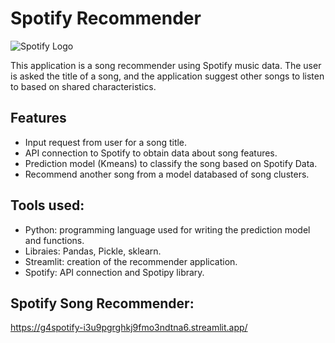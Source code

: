 # Spotify Recommender

![Spotify Logo](https://raw.githubusercontent.com/Futuroent/G4spotify/master/Image/spotify6.png)

This application is a song recommender using Spotify music data. The user is asked the title of a song, and the application suggest other songs to listen to based on shared characteristics.

## Features
- Input request from user for a song title.
- API connection to Spotify to obtain data about song features.
- Prediction model (Kmeans) to classify the song based on Spotify Data.
- Recommend another song from a model databased of song clusters.

## Tools used:
- Python: programming language used for writing the prediction model and functions.
- Libraies: Pandas, Pickle, sklearn.
- Streamlit: creation of the recommender application.
- Spotify: API connection and Spotipy library.

## Spotify Song Recommender:
https://g4spotify-i3u9pgrghkj9fmo3ndtna6.streamlit.app/

